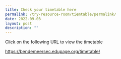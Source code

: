 ```yaml
---
title: Check your timetable here
permalink: /try-resource-room/tiemtable/permalink/
date: 2022-09-03
layout: post
description: ""
---
```

Click on the following URL to view the timetable

https://bendemeersec.edupage.org/timetable/

